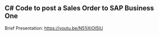 C# Code to post a Sales Order to SAP Business One
---
Brief Presentation: 
https://youtu.be/N51iXjOl5IU
